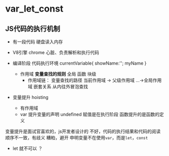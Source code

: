 # var_let_const
## JS代码的执行机制
- 有一段代码 
  硬盘读入内存 
- V8引擎
  chrome 心脏、负责解析和执行代码
- 编译阶段
  代码执行环境
  currentVariable{
    showName:'';
    myName
  }

  - 作用域 **变量查找的规则**
    全局
    函数
    块级
    - 作用域链：
      变量查找的路径  当前作用域 -> 父级作用域 ...->全局作用域 
    嵌套关系
    从内往外冒泡查找

- 变量提升 hoisting 
  - 有作用域
  - var 提升变量的声明 undefined
    赋值是在执行阶段
    函数提升的是函数的定义

变量提升是面试官喜欢的，js开发者设计的
不好，代码的执行结果和代码的阅读顺序不一致，有歧义
糟粕，避开
申明变量不在使用`var`，而是`let`，`const`

- let 就不可以 ？
    
